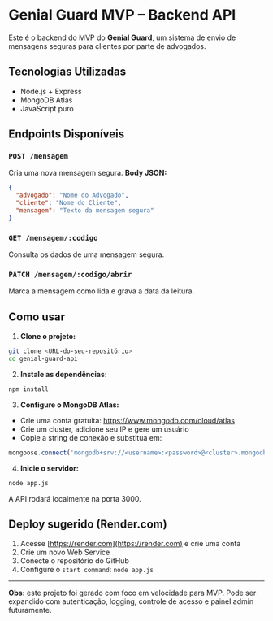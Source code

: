 # Genial Guard MVP – Backend API

Este é o backend do MVP do **Genial Guard**, um sistema de envio de mensagens seguras para clientes por parte de advogados.

## Tecnologias Utilizadas
- Node.js + Express
- MongoDB Atlas
- JavaScript puro

## Endpoints Disponíveis

### `POST /mensagem`
Cria uma nova mensagem segura.
**Body JSON:**
```json
{
  "advogado": "Nome do Advogado",
  "cliente": "Nome do Cliente",
  "mensagem": "Texto da mensagem segura"
}
```

### `GET /mensagem/:codigo`
Consulta os dados de uma mensagem segura.

### `PATCH /mensagem/:codigo/abrir`
Marca a mensagem como lida e grava a data da leitura.

## Como usar

1. **Clone o projeto:**
```bash
git clone <URL-do-seu-repositório>
cd genial-guard-api
```

2. **Instale as dependências:**
```bash
npm install
```

3. **Configure o MongoDB Atlas:**
- Crie uma conta gratuita: https://www.mongodb.com/cloud/atlas
- Crie um cluster, adicione seu IP e gere um usuário
- Copie a string de conexão e substitua em:
```js
mongoose.connect('mongodb+srv://<username>:<password>@<cluster>.mongodb.net/genialguard?retryWrites=true&w=majority')
```

4. **Inicie o servidor:**
```bash
node app.js
```

A API rodará localmente na porta 3000.

## Deploy sugerido (Render.com)
1. Acesse [https://render.com](https://render.com) e crie uma conta
2. Crie um novo Web Service
3. Conecte o repositório do GitHub
4. Configure o `start command`: `node app.js`

---
**Obs:** este projeto foi gerado com foco em velocidade para MVP. Pode ser expandido com autenticação, logging, controle de acesso e painel admin futuramente.
